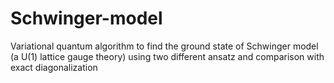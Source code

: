 # Schwinger-model
Variational quantum algorithm to find the ground state of Schwinger model (a U(1) lattice gauge theory) using two different ansatz and comparison with exact diagonalization 
